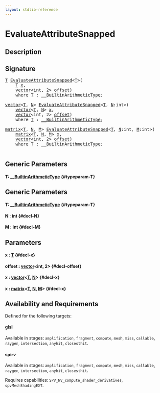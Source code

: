 ```yaml
---
layout: stdlib-reference
---
```


# EvaluateAttributeSnapped

## Description





## Signature 

<pre>
<a href="/stdlib-reference/global-decls/EvaluateAttributeSnapped#typeparam-T" class="code_type">T</a> <a href="/stdlib-reference/global-decls/EvaluateAttributeSnapped">EvaluateAttributeSnapped</a>&lt;<a href="/stdlib-reference/global-decls/EvaluateAttributeSnapped#typeparam-T" class="code_type">T</a>&gt;(
    <a href="/stdlib-reference/global-decls/EvaluateAttributeSnapped#typeparam-T" class="code_type">T</a> <a href="/stdlib-reference/global-decls/EvaluateAttributeSnapped#decl-x" class="code_param">x</a>,
    <a href="/stdlib-reference/types/vector/index" class="code_type">vector</a>&lt;<span class="code_keyword">int</span>, 2&gt; <a href="/stdlib-reference/global-decls/EvaluateAttributeSnapped#decl-offset" class="code_param">offset</a>)
    <span class='code_keyword'>where</span> <a href="/stdlib-reference/global-decls/EvaluateAttributeSnapped#typeparam-T" class="code_type">T</a> : <a href="/stdlib-reference/interfaces/BuiltinArithmeticType/index" class="code_type">__BuiltinArithmeticType</a>;

<a href="/stdlib-reference/types/vector/index" class="code_type">vector</a>&lt;<a href="/stdlib-reference/global-decls/EvaluateAttributeSnapped#typeparam-T" class="code_type">T</a>, <a href="/stdlib-reference/global-decls/EvaluateAttributeSnapped#decl-N" class="code_var">N</a>&gt; <a href="/stdlib-reference/global-decls/EvaluateAttributeSnapped">EvaluateAttributeSnapped</a>&lt;<a href="/stdlib-reference/global-decls/EvaluateAttributeSnapped#typeparam-T" class="code_type">T</a>, <a href="/stdlib-reference/global-decls/EvaluateAttributeSnapped#decl-N" class="code_var">N</a>:<span class="code_keyword">int</span>&gt;(
    <a href="/stdlib-reference/types/vector/index" class="code_type">vector</a>&lt;<a href="/stdlib-reference/global-decls/EvaluateAttributeSnapped#typeparam-T" class="code_type">T</a>, <a href="/stdlib-reference/global-decls/EvaluateAttributeSnapped#decl-N" class="code_var">N</a>&gt; <a href="/stdlib-reference/global-decls/EvaluateAttributeSnapped#decl-x" class="code_param">x</a>,
    <a href="/stdlib-reference/types/vector/index" class="code_type">vector</a>&lt;<span class="code_keyword">int</span>, 2&gt; <a href="/stdlib-reference/global-decls/EvaluateAttributeSnapped#decl-offset" class="code_param">offset</a>)
    <span class='code_keyword'>where</span> <a href="/stdlib-reference/global-decls/EvaluateAttributeSnapped#typeparam-T" class="code_type">T</a> : <a href="/stdlib-reference/interfaces/BuiltinArithmeticType/index" class="code_type">__BuiltinArithmeticType</a>;

<a href="/stdlib-reference/types/matrix/index" class="code_type">matrix</a>&lt;<a href="/stdlib-reference/global-decls/EvaluateAttributeSnapped#typeparam-T" class="code_type">T</a>, <a href="/stdlib-reference/global-decls/EvaluateAttributeSnapped#decl-N" class="code_var">N</a>, <a href="/stdlib-reference/global-decls/EvaluateAttributeSnapped#decl-M" class="code_var">M</a>&gt; <a href="/stdlib-reference/global-decls/EvaluateAttributeSnapped">EvaluateAttributeSnapped</a>&lt;<a href="/stdlib-reference/global-decls/EvaluateAttributeSnapped#typeparam-T" class="code_type">T</a>, <a href="/stdlib-reference/global-decls/EvaluateAttributeSnapped#decl-N" class="code_var">N</a>:<span class="code_keyword">int</span>, <a href="/stdlib-reference/global-decls/EvaluateAttributeSnapped#decl-M" class="code_var">M</a>:<span class="code_keyword">int</span>&gt;(
    <a href="/stdlib-reference/types/matrix/index" class="code_type">matrix</a>&lt;<a href="/stdlib-reference/global-decls/EvaluateAttributeSnapped#typeparam-T" class="code_type">T</a>, <a href="/stdlib-reference/global-decls/EvaluateAttributeSnapped#decl-N" class="code_var">N</a>, <a href="/stdlib-reference/global-decls/EvaluateAttributeSnapped#decl-M" class="code_var">M</a>&gt; <a href="/stdlib-reference/global-decls/EvaluateAttributeSnapped#decl-x" class="code_param">x</a>,
    <a href="/stdlib-reference/types/vector/index" class="code_type">vector</a>&lt;<span class="code_keyword">int</span>, 2&gt; <a href="/stdlib-reference/global-decls/EvaluateAttributeSnapped#decl-offset" class="code_param">offset</a>)
    <span class='code_keyword'>where</span> <a href="/stdlib-reference/global-decls/EvaluateAttributeSnapped#typeparam-T" class="code_type">T</a> : <a href="/stdlib-reference/interfaces/BuiltinArithmeticType/index" class="code_type">__BuiltinArithmeticType</a>;

</pre>

## Generic Parameters

#### T: [\_\_BuiltinArithmeticType](/stdlib-reference/interfaces/BuiltinArithmeticType/index) {#typeparam-T}

## Generic Parameters

#### T: [\_\_BuiltinArithmeticType](/stdlib-reference/interfaces/BuiltinArithmeticType/index) {#typeparam-T}
#### N  : int {#decl-N}
#### M  : int {#decl-M}

## Parameters

#### x  : [T](/stdlib-reference/global-decls/EvaluateAttributeSnapped#typeparam-T) {#decl-x}
#### offset  : [vector](/stdlib-reference/types/vector/index)\<int, 2\> {#decl-offset}
#### x  : [vector](/stdlib-reference/types/vector/index)\<[T](/stdlib-reference/types/vector/index#typeparam-T), [N](/stdlib-reference/types/vector/index#decl-N)\> {#decl-x}
#### x  : [matrix](/stdlib-reference/types/matrix/index)\<[T](/stdlib-reference/types/matrix/T), [N](/stdlib-reference/types/matrix/index#decl-N), [M](/stdlib-reference/types/matrix/index#decl-M)\> {#decl-x}

## Availability and Requirements

Defined for the following targets:

#### glsl
Available in stages: `amplification`, `fragment`, `compute`, `mesh`, `miss`, `callable`, `raygen`, `intersection`, `anyhit`, `closesthit`.

#### spirv
Available in stages: `amplification`, `fragment`, `compute`, `mesh`, `miss`, `callable`, `raygen`, `intersection`, `anyhit`, `closesthit`.

Requires capabilities: `SPV_NV_compute_shader_derivatives`, `spvMeshShadingEXT`.



